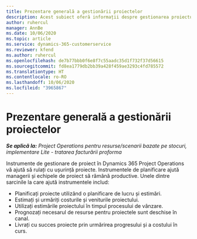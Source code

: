 ```yaml
---
title: Prezentare generală a gestionării proiectelor
description: Acest subiect oferă informații despre gestionarea proiectului în Dynamics 365 Project Operations.
author: ruhercul
manager: AnnBe
ms.date: 10/06/2020
ms.topic: article
ms.service: dynamics-365-customerservice
ms.reviewer: kfend
ms.author: ruhercul
ms.openlocfilehash: de7b77bbb0f6e8f7c55aadc35d1f732f37d56615
ms.sourcegitcommit: fd8ea1779db2bb39a428f459ae3293c4fd785572
ms.translationtype: HT
ms.contentlocale: ro-RO
ms.lasthandoff: 10/06/2020
ms.locfileid: "3965867"
---
```

# <a name="project-management-overview"></a>Prezentare generală a gestionării proiectelor

_**Se aplică la:** Project Operations pentru resurse/scenarii bazate pe stocuri, implementare Lite - tratarea facturării proforma_

Instrumente de gestionare de proiect în Dynamics 365 Project Operations vă ajută să rulați cu ușurință proiecte. Instrumentele de planificare ajută managerii și echipele de proiect să rămână productive. Unele dintre sarcinile la care ajută instrumentele includ:

- Planificați proiecte utilizând o planificare de lucru și estimări.
- Estimați și urmăriți costurile și veniturile proiectului.
- Utilizați estimările proiectului în timpul procesului de vânzare.
- Prognozați necesarul de resurse pentru proiectele sunt deschise în canal.
- Livrați cu succes proiecte prin urmărirea progresului și a costului în curs.
